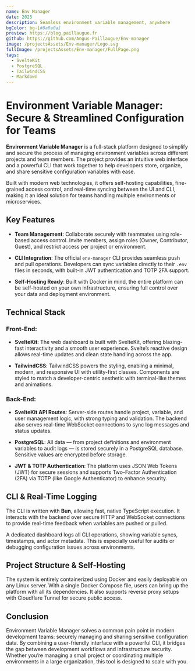 ```yaml
---
name: Env Manager
date: 2025
description: Seamless environment variable management, anywhere
bgColor: bg-[#0a0a0a]
preview: https://blog.paillaugue.fr
github: https://github.com/Angus-Paillaugue/Env-manager
image: /projectsAssets/Env-manager/Logo.svg
fullImage: /projectsAssets/Env-manager/FullPage.png
tags:
  - SvelteKit
  - PostgreSQL
  - TailwindCSS
  - Markdown
---
```


# Environment Variable Manager: Secure & Streamlined Configuration for Teams

**Environment Variable Manager** is a full-stack platform designed to simplify and secure the process of managing environment variables across different projects and team members. The project provides an intuitive web interface and a powerful CLI that work together to help developers store, organize, and share sensitive configuration variables with ease.

Built with modern web technologies, it offers self-hosting capabilities, fine-grained access control, and real-time syncing between the UI and CLI, making it an ideal solution for teams handling multiple environments or microservices.


## Key Features

 - **Team Management**: Collaborate securely with teammates using role-based access control. Invite members, assign roles (Owner, Contributor, Guest), and restrict access per project or environment.

 - **CLI Integration**: The official `env-manager` CLI provides seamless push and pull operations. Developers can sync variables directly to their `.env` files in seconds, with built-in JWT authentication and TOTP 2FA support.

 - **Self-Hosting Ready**: Built with Docker in mind, the entire platform can be self-hosted on your own infrastructure, ensuring full control over your data and deployment environment.


## Technical Stack


### Front-End:

 - **SvelteKit**: The web dashboard is built with SvelteKit, offering blazing-fast interactivity and a smooth user experience. Svelte’s reactive design allows real-time updates and clean state handling across the app.

 - **TailwindCSS**: TailwindCSS powers the styling, enabling a minimal, modern, and responsive UI with utility-first classes. Components are styled to match a developer-centric aesthetic with terminal-like themes and animations.


### Back-End:

 - **SvelteKit API Routes**: Server-side routes handle project, variable, and user management logic, with strong typing and validation. The backend also serves real-time WebSocket connections to sync log messages and status updates.

 - **PostgreSQL**: All data — from project definitions and environment variables to audit logs — is stored securely in a PostgreSQL database. Sensitive values are encrypted before storage.

 - **JWT & TOTP Authentication**: The platform uses JSON Web Tokens (JWT) for secure sessions and supports Two-Factor Authentication (2FA) via TOTP (like Google Authenticator) to enhance security.


## CLI & Real-Time Logging

The CLI is written with **Bun**, allowing fast, native TypeScript execution. It interacts with the backend over secure HTTP and WebSocket connections to provide real-time feedback when variables are pushed or pulled.

A dedicated dashboard logs all CLI operations, showing variable syncs, timestamps, and actor metadata. This is especially useful for audits or debugging configuration issues across environments.


## Project Structure & Self-Hosting

The system is entirely containerized using Docker and easily deployable on any Linux server. With a single Docker Compose file, users can bring up the platform with all its dependencies. It also supports reverse proxy setups with Cloudflare Tunnel for secure public access.


## Conclusion

Environment Variable Manager solves a common pain point in modern development teams: securely managing and sharing sensitive configuration data. By combining a user-friendly interface with a powerful CLI, it bridges the gap between development workflows and infrastructure security. Whether you’re managing a small project or coordinating multiple environments in a large organization, this tool is designed to scale with you.
